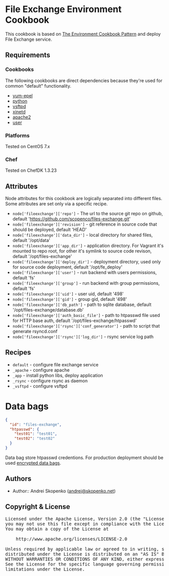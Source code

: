 # File Exchange Environment Cookbook

This cookbook is based on [The Environment Cookbook Pattern](http://blog.vialstudios.com/the-environment-cookbook-pattern/) and deploy
File Exchange service.

## Requirements

### Cookbooks

The following cookbooks are direct dependencies because they're used for common "default" functionality.

- [yum-epel](https://supermarket.chef.io/cookbooks/yum-epel)
- [python](https://supermarket.chef.io/cookbooks/python)
- [vsftpd](https://supermarket.chef.io/cookbooks/vsftpd)
- [xinetd](https://supermarket.chef.io/cookbooks/xinetd)
- [apache2](https://supermarket.chef.io/cookbooks/apache2)
- [user](https://supermarket.chef.io/cookbooks/user)

### Platforms

Tested on CentOS 7.x

### Chef

Tested on ChefDK 1.3.23

## Attributes

Node attributes for this cookbook are logically separated into different files. Some attributes are set only via a specific recipe.

- `node['fileexchange']['repo']` - The url to the source git repo on github, default 'https://github.com/scopenco/files-exchange.git'
- `node['fileexchange']['revision']` - git reference in source code that should be deployed, default 'HEAD'
- `node['fileexchange']['data_dir']` - local directory for shared files, default '/opt/data'
- `node['fileexchange']['app_dir']` - application directory. For Vagrant it's mounted to repo root, for other it's symlink to source code revison, default '/opt/files-exchange'
- `node['fileexchange']['deploy_dir']` - deployment directory, used only for source code deployment, default '/opt/fe_deploy'
- `node['fileexchange']['user']` - run backend with users permissions, default 'fs'
- `node['fileexchange']['group']` - run backend with group permissions, default 'fs'
- `node['fileexchange']['uid']` - user uid, default '498'
- `node['fileexchange']['gid']` - group gid, default '498'
- `node['fileexchange']['db_path']` - path to sqlite database, default '/opt/files-exchange/database.db'
- `node['fileexchange']['auth_basic_file']` - path to htpasswd file used for HTTP base auth, default '/opt/files-exchange/htpasswd'
- `node['fileexchange']['rsync']['conf_generator']` - path to script that generate rsyncd.conf
- `node['fileexchange']['rsync']['log_dir']` - rsync service log path

## Recipes

* `default` - configure file exchange service
* `_apache` - configure apache
* `_app` - install python libs, deploy application
* `_rsync` - configure rsync as daemon
* `_vsftpd` - configure vsftpd

# Data bags

```json
{
  "id": "files-exchange",
  "htpasswd": {
    "test01": "test01",
    "test02": "test02"
  }
}
```

Data bag store htpasswd credentions. For production deployment should be used [encrypted data bags](https://docs.chef.io/data_bags.html#encrypt-a-data-bag-item).

## Authors

* Author:: Andrei Skopenko (andrei@skopenko.net)

## Copyright & License

<pre>
Licensed under the Apache License, Version 2.0 (the "License");
you may not use this file except in compliance with the License.
You may obtain a copy of the License at

    http://www.apache.org/licenses/LICENSE-2.0

Unless required by applicable law or agreed to in writing, software
distributed under the License is distributed on an "AS IS" BASIS,
WITHOUT WARRANTIES OR CONDITIONS OF ANY KIND, either express or implied.
See the License for the specific language governing permissions and
limitations under the License.
</pre>
